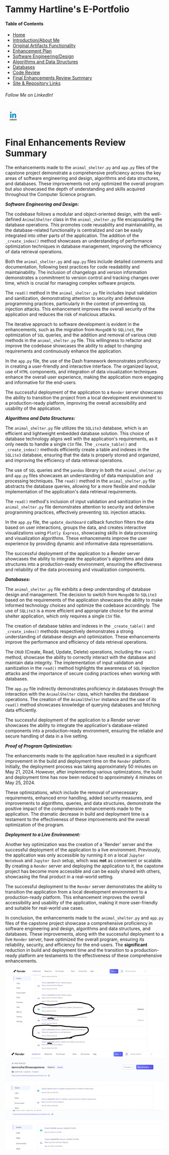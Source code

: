 <!-- final-enhancements-review-summary.md -->

# Tammy Hartline's E-Portfolio

#### Table of Contents

- [Home](/index.md/)
- [Introduction/About Me](/intro.md/)
- [Original Artifacts Functionality](/original-artifact-functionality.md/)
- [Enhancement Plan](/enhancement-plan.md/)
- [Software Engineering/Design](/software-engineering-and-design.md/)
- [Algorithms and Data Structures](/algorithms-and-data-structures.md/)
- [Databases](/databases.md/)
- [Code Review](/code-review.md/)
- [Final Enhancements Review Summary](/final-enhancements-review-summary.md/)
- [Site & Repository Links](/site-and-repo-links.md/)

###### Follow Me on LinkedIn!
<a href="https://www.linkedin.com/in/tammy-hartline-91981266/"><img src="linkedin.jpg" width="50" height="50" alt="LinkedIn Logo"></a>

# Final Enhancements Review Summary

The enhancements made to the `animal_shelter.py` and `app.py` files of the capstone project demonstrate a comprehensive proficiency across the key areas of software engineering and design, algorithms and data structures, and databases. These improvements not only optimized the overall program but also showcased the depth of understanding and skills acquired throughout the Computer Science program.

**_Software Engineering and Design:_**

The codebase follows a modular and object-oriented design, with the well-defined `AnimalShelter` class in the `animal_shelter.py` file encapsulating the database operations. This promotes code reusability and maintainability, as the database-related functionality is centralized and can be easily integrated into other parts of the application. The addition of the `_create_index()` method showcases an understanding of performance optimization techniques in database management, improving the efficiency of data retrieval operations.

Both the `animal_shelter.py` and `app.py` files include detailed comments and documentation, following best practices for code readability and maintainability. The inclusion of changelogs and version information demonstrates a commitment to version control and tracking changes over time, which is crucial for managing complex software projects.

The `read()` method in the `animal_shelter.py` file includes input validation and sanitization, demonstrating attention to security and defensive programming practices, particularly in the context of preventing `SQL` injection attacks. This enhancement improves the overall security of the application and reduces the risk of malicious attacks.

The iterative approach to software development is evident in the enhancements, such as the migration from `MongoDB` to `SQLite3`, the optimization of `SQL` queries, and the addition and removal of various `CRUD` methods in the `animal_shelter.py` file. This willingness to refactor and improve the codebase showcases the ability to adapt to changing requirements and continuously enhance the application.

In the `app.py` file, the use of the Dash framework demonstrates proficiency in creating a user-friendly and interactive interface. The organized layout, use of `HTML` components, and integration of data visualization techniques enhance the overall user experience, making the application more engaging and informative for the end-users.

The successful deployment of the application to a `Render` server showcases the ability to transition the project from a local development environment to a production-ready platform, improving the overall accessibility and usability of the application.

**_Algorithms and Data Structures:_**

The `animal_shelter.py` file utilizes the `SQLite3` database, which is an efficient and lightweight embedded database solution. This choice of database technology aligns well with the application's requirements, as it only needs to handle a single `CSV` file. The `_create_table()` and `_create_index()` methods efficiently create a table and indexes in the `SQLite3` database, ensuring that the data is properly stored and organized, and improving the efficiency of data retrieval operations.

The use of `SQL` queries and the `pandas` library in both the `animal_shelter.py` and `app.py` files showcases an understanding of data manipulation and processing techniques. The `read()` method in the `animal_shelter.py` file abstracts the database queries, allowing for a more flexible and modular implementation of the application's data retrieval requirements.

The `read()` method's inclusion of input validation and sanitization in the `animal_shelter.py` file demonstrates attention to security and defensive programming practices, effectively preventing `SQL` injection attacks.

In the `app.py` file, the `update_dashboard` callback function filters the data based on user interactions, groups the data, and creates interactive visualizations using `Plotly Express`, showcasing skills in data processing and visualization algorithms. These enhancements improve the user experience by providing dynamic and informative data representations.

The successful deployment of the application to a Render server showcases the ability to integrate the application's algorithms and data structures into a production-ready environment, ensuring the effectiveness and reliability of the data processing and visualization components.

**_Databases:_**

The `animal_shelter.py` file exhibits a deep understanding of database design and management. The decision to switch from `MongoDB` to `SQLite3` based on the requirements of the application showcases the ability to make informed technology choices and optimize the codebase accordingly. The use of `SQLite3` is a more efficient and appropriate choice for the animal shelter application, which only requires a single `CSV` file.

The creation of database tables and indexes in the `_create_table()` and `_create_index()` methods respectively demonstrates a strong understanding of database design and optimization. These enhancements improve the performance and efficiency of data retrieval operations.

The `CRUD` (Create, Read, Update, Delete) operations, including the `read()` method, showcase the ability to correctly interact with the database and maintain data integrity. The implementation of input validation and sanitization in the `read()` method highlights the awareness of `SQL` injection attacks and the importance of secure coding practices when working with databases.

The `app.py` file indirectly demonstrates proficiency in databases through the interaction with the `AnimalShelter` class, which handles the database operations. The creation of the `AnimalShelter` instance and the use of its `read()` method showcases knowledge of querying databases and fetching data efficiently.

The successful deployment of the application to a Render server showcases the ability to integrate the application's database-related components into a production-ready environment, ensuring the reliable and secure handling of data in a live setting.

**_Proof of Program Optimization:_**

The enhancements made to the application have resulted in a significant improvement in the build and deployment time on the `Render` platform. Initially, the deployment process was taking approximately 50 minutes on May 21, 2024. However, after implementing various optimizations, the build and deployment time has now been reduced to approximately 4 minutes on May 25, 2024.

These optimizations, which include the removal of unnecessary requirements, enhanced error handling, added security measures, and improvements to algorithms, queries, and data structures, demonstrate the positive impact of the comprehensive enhancements made to the application. The dramatic decrease in build and deployment time is a testament to the effectiveness of these improvements and the overall optimization of the program.

**_Deployment to a Live Environment:_** 

Another key optimization was the creation of a 'Render' server and the successful deployment of the application to a live environment. Previously, the application was only accessible by running it on a local `Jupyter Notebook` and `Jupyter Dash` setup, which was **not** as convenient or scalable. By creating a `Render` server and deploying the application to it, the capstone project has become more accessible and can be easily shared with others, showcasing the final product in a real-world setting.

The successful deployment to the `Render` server demonstrates the ability to transition the application from a local development environment to a production-ready platform. This enhancement improves the overall accessibility and usability of the application, making it more user-friendly and suitable for real-world use cases.

In conclusion, the enhancements made to the `animal_shelter.py` and `app.py` files of the capstone project showcase a comprehensive proficiency in software engineering and design, algorithms and data structures, and databases. These improvements, along with the successful deployment to a live `Render` server, have optimized the overall program, ensuring its reliability, security, and efficiency for the end-users. The **significant** reduction in build and deployment time and the transition to a production-ready platform are testaments to the effectiveness of these comprehensive enhancements. 

<img src="/proofop3.png">

<img src="/proofop1.png">

<img src="/proofop2.png">
